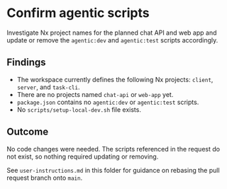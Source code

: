 # Confirm agentic scripts

Investigate Nx project names for the planned chat API and web app and update or remove the `agentic:dev` and `agentic:test` scripts accordingly.

## Findings

- The workspace currently defines the following Nx projects: `client`, `server`, and `task-cli`.
- There are no projects named `chat-api` or `web-app` yet.
- `package.json` contains no `agentic:dev` or `agentic:test` scripts.
- No `scripts/setup-local-dev.sh` file exists.

## Outcome

No code changes were needed. The scripts referenced in the request do not exist, so nothing required updating or removing.

See `user-instructions.md` in this folder for guidance on rebasing the pull request branch onto `main`.
